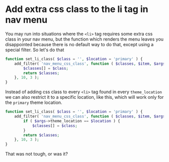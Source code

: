 # Add extra css class to the li tag in nav menu

You may run into situations where the `<li>` tag requires some extra css class in your nav menu, but the function which renders the menu leaves you disappointed because there is no default way to do that, except using a special filter. So let's do that

```php
function set_li_class( $class = '', $location = 'primary' ) {
    add_filter( 'nav_menu_css_class', function ( $classes, $item, $args ) use ( $class, $location ) {
        $classes[] = $class;
        return $classes;
    }, 10, 3 );
}
``` 

Instead of adding css class to every `<li>` tag found in every `theme_location` we can also restrict it to a specific location, like this, which will work only for the `primary` theme location. 

```php
function set_li_class( $class = '', $location = 'primary' ) {
    add_filter( 'nav_menu_css_class', function ( $classes, $item, $args ) use ( $class, $location ) {
        if ( $args->theme_location == $location ) {
            $classes[] = $class;
        }
        return $classes;
    }, 10, 3 );
}
``` 

That was not tough, or was it?